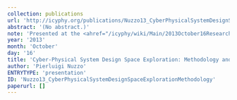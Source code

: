 ```yaml
---
collection: publications
url: 'http://icyphy.org/publications/Nuzzo13_CyberPhysicalSystemDesignSpaceExplorationMethodology'
abstract: '(No abstract.)'
note: 'Presented at the <ahref="/icyphy/wiki/Main/2013October16ResearchMeeting">October 16, 2013 iCyPhy Research Meeting</a> atUTAS Hartford/Windsor Locks.'
year: '2013'
month: 'October'
day: '16'
title: 'Cyber-Physical System Design Space Exploration: Methodology and Tools'
author: 'Pierluigi Nuzzo'
ENTRYTYPE: 'presentation'
ID: 'Nuzzo13_CyberPhysicalSystemDesignSpaceExplorationMethodology'
paperurl: []
---
```

